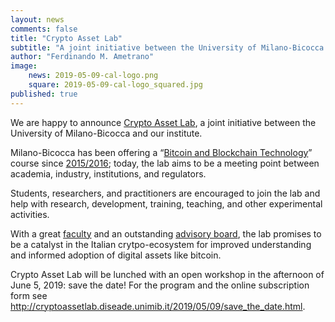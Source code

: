 ```yaml
---
layout: news
comments: false
title: "Crypto Asset Lab"
subtitle: "A joint initiative between the University of Milano-Bicocca and the Digital Gold Institute"
author: "Ferdinando M. Ametrano"
image:
    news: 2019-05-09-cal-logo.png
    square: 2019-05-09-cal-logo_squared.jpg
published: true
---
```


We are happy to announce
[Crypto Asset Lab](http://cryptoassetlab.diseade.unimib.it/),
a joint initiative between the University of Milano-Bicocca and our institute.

Milano-Bicocca has been offering a
“[Bitcoin and Blockchain Technology](https://www.ametrano.net/bbt/)” course
since [2015/2016](https://www.ametrano.net/courses/#past-university-courses);
today, the lab aims to be a meeting point between academia,
industry, institutions, and regulators.

Students, researchers, and practitioners are encouraged
to join the lab and help with research, development, training,
teaching, and other experimental activities.

With a great
[faculty](https://cryptoassetlab.diseade.unimib.it/faculty/) and an outstanding
[advisory board](http://cryptoassetlab.diseade.unimib.it/advisory-board/), the lab promises
to be a catalyst in the Italian crytpo-ecosystem for improved understanding
and informed adoption of digital assets like bitcoin.

Crypto Asset Lab will be lunched with an open workshop in the
afternoon of June 5, 2019: save the date!
For the program and the online subscription form
see <http://cryptoassetlab.diseade.unimib.it/2019/05/09/save_the_date.html>.
